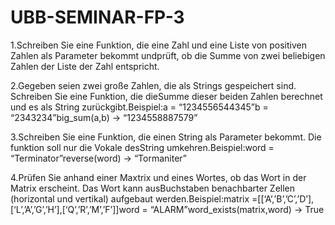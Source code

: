 # UBB-SEMINAR-FP-3
1.Schreiben Sie eine Funktion, die eine Zahl und eine Liste von positiven Zahlen als Parameter bekommt undprüft, ob die Summe von zwei beliebigen Zahlen der Liste der Zahl entspricht.

2.Gegeben seien zwei große Zahlen, die als Strings gespeichert sind. Schreiben Sie eine Funktion, die dieSumme dieser beiden Zahlen berechnet und es als String zurückgibt.Beispiel:a = “1234556544345”b = “2343234”big_sum(a,b) -> “1234558887579”

3.Schreiben Sie eine Funktion, die einen String als Parameter bekommt. Die funktion soll nur die Vokale desString umkehren.Beispiel:word = “Terminator”reverse(word) -> “Tormaniter”

4.Prüfen Sie anhand einer Maxtrix und eines Wortes, ob das Wort in der Matrix erscheint. Das Wort kann ausBuchstaben benachbarter Zellen (horizontal und vertikal) aufgebaut werden.Beispiel:matrix =[[‘A’,’B’,’C’,’D’],[‘L’,’A’,’G’,’H’],[‘Q’,’R’,’M’,’F’]]word = “ALARM”word_exists(matrix,word) -> True